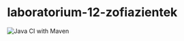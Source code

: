 # laboratorium-12-zofiazientek

![Java CI with Maven](https://github.com/testowanieaplikacjijavaug/laboratorium-12-zofiazientek/workflows/Java%20CI%20with%20Maven/badge.svg)

